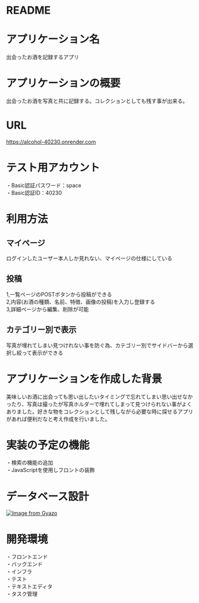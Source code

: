 # README

# アプリケーション名
出会ったお酒を記録するアプリ

# アプリケーションの概要
出会ったお酒を写真と共に記録する。コレクションとしても残す事が出来る。

# URL
https://alcohol-40230.onrender.com
# テスト用アカウント
・Basic認証パスワード：space  
・Basic認証ID：40230

# 利用方法
## マイページ
ログインしたユーザー本人しか見れない、マイページの仕様にしている
## 投稿
1,一覧ページのPOSTボタンから投稿ができる  
2,内容(お酒の種類、名前、特徴、画像の投稿)を入力し登録する  
3,詳細ページから編集、削除が可能
## カテゴリー別で表示
写真が埋れてしまい見つけれない事を防ぐ為、カテゴリー別でサイドバーから選択し絞って表示ができる

# アプリケーションを作成した背景
美味しいお酒に出会っても思い出したいタイミングで忘れてしまい思い出せなかったり、写真は撮ったが写真ホルダーで埋れてしまって見つけられない事がよくありました。好きな物をコレクションとして残しながら必要な時に探せるアプリがあれば便利だなと考え作成を行いました。

# 実装の予定の機能
・検索の機能の追加  
・JavaScriptを使用しフロントの装飾

# データベース設計
[![Image from Gyazo](https://i.gyazo.com/5bfe5224179fa559441dcb6c7dd16244.png)](https://gyazo.com/5bfe5224179fa559441dcb6c7dd16244)

# 開発環境
・フロントエンド  
・バックエンド  
・インフラ  
・テスト  
・テキストエディタ  
・タスク管理


